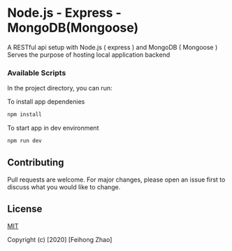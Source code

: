 # Node.js - Express - MongoDB(Mongoose)
A RESTful api setup with Node.js ( express ) and MongoDB ( Mongoose )
Serves the purpose of hosting local application backend

### Available Scripts

In the project directory, you can run:

To install app dependenies
```bash
npm install
```

To start app in dev environment
```bash
npm run dev
```

## Contributing
Pull requests are welcome. For major changes, please open an issue first to discuss what you would like to change.

## License
[MIT](https://choosealicense.com/licenses/mit/)

Copyright (c) [2020] [Feihong Zhao]